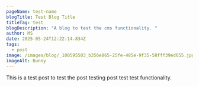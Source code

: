```yaml
---
pageName: test-name
blogTitle: Test Blog Title
titleTag: test
blogDescription: "A blog to test the cms functionality. "
author: MS
date: 2025-05-24T12:22:14.834Z
tags:
  - post
image: /images/blog/_100595503_b356e865-25fe-485e-9f35-58fff39ed655.jpg
imageAlt: Bunny
---
```

This is a test post to test the post testing post test test functionality.